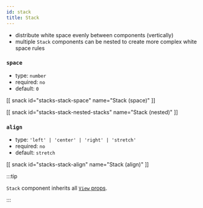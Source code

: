 ```yaml
---
id: stack
title: Stack
---
```


- distribute white space evenly between components (vertically)
- multiple `Stack` components can be nested to create more complex white space rules

### `space`

- type: `number`
- required: `no`
- default: `0`

[[ snack id="stacks-stack-space" name="Stack (space)" ]]

[[ snack id="stacks-stack-nested-stacks" name="Stack (nested)" ]]

### `align`

- type: `'left' | 'center' | 'right' | 'stretch'`
- required: `no`
- default: `stretch`

[[ snack id="stacks-stack-align" name="Stack (align)" ]]

:::tip

`Stack` component inherits all [`View` props](https://reactnative.dev/docs/view).

:::
